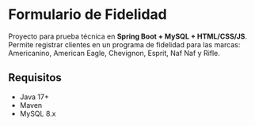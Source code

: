 # Formulario de Fidelidad

Proyecto para prueba técnica en **Spring Boot + MySQL + HTML/CSS/JS**.  
Permite registrar clientes en un programa de fidelidad para las marcas: Americanino, American Eagle, Chevignon, Esprit, Naf Naf y Rifle.

## Requisitos
- Java 17+
- Maven
- MySQL 8.x

